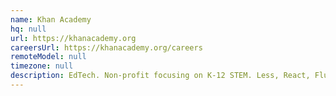 ```yaml
---
name: Khan Academy
hq: null
url: https://khanacademy.org
careersUrl: https://khanacademy.org/careers
remoteModel: null
timezone: null
description: EdTech. Non-profit focusing on K-12 STEM. Less, React, Flux, Backbone, jQuery, Python, Google App Engine, Swift, and Objective-C.
---
```

